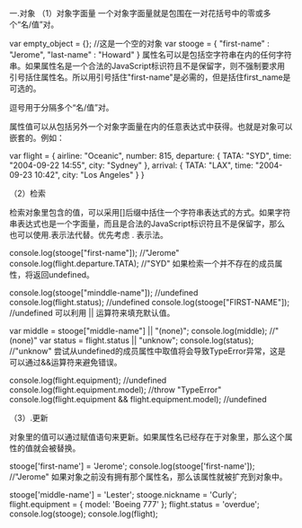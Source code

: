 一.对象
 （1）对象字面量
 一个对象字面量就是包围在一对花括号中的零或多个“名/值”对。

var empty_object = {};  //这是一个空的对象
var stooge = {
    "first-name" : "Jerome",
    "last-name" : "Howard"
}
属性名可以是包括空字符串在内的任何字符串。如果属性名是一个合法的JavaScript标识符且不是保留字，则不强制要求用引号括住属性名。所以用引号括住"first-name"是必需的，但是括住first_name是可选的。

逗号用于分隔多个“名/值”对。

属性值可以从包括另外一个对象字面量在内的任意表达式中获得。也就是对象可以嵌套的。例如：

var flight = {
    airline: "Oceanic",
    number: 815,
    departure: {
        TATA: "SYD",
        time: "2004-09-22 14:55",
        city: "Sydney"
    },
    arrival: {
        TATA: "LAX",
        time: "2004-09-23 10:42",
        city: "Los Angeles"
    }
}


（2）检索

  检索对象里包含的值，可以采用[]后缀中括住一个字符串表达式的方式。如果字符串表达式也是一个字面量，而且是合法的JavaScript标识符且不是保留字，那么也可以使用.表示法代替。优先考虑 . 表示法。

console.log(stooge["first-name"]);  //"Jerome"
console.log(flight.departure.TATA);  //"SYD"
如果检索一个并不存在的成员属性，将返回undefined。

console.log(stooge["minddle-name"]);  //undefined
console.log(flight.status);  //undefined
console.log(stooge["FIRST-NAME"]);  //undefined
可以利用 || 运算符来填充默认值。

var middle = stooge["middle-name"] || "(none)";
console.log(middle);  //"(none)"
var status = flight.status || "unknow";
console.log(status);  //"unknow"
尝试从undefined的成员属性中取值将会导致TypeError异常，这是可以通过&&运算符来避免错误。

console.log(flight.equipment);  //undefined
console.log(flight.equipment.model);  //throw "TypeError"
console.log(flight.equipment && flight.equipment.model);  //undefined


（3）.更新

对象里的值可以通过赋值语句来更新。如果属性名已经存在于对象里，那么这个属性的值就会被替换。

stooge['first-name'] = 'Jerome';
console.log(stooge['first-name']);  //"Jerome"
如果对象之前没有拥有那个属性名，那么该属性就被扩充到对象中。

stooge['middle-name'] = 'Lester';
stooge.nickname = 'Curly';
flight.equipment = {
    model: 'Boeing 777'
};
flight.status = 'overdue';
console.log(stooge);
console.log(flight);